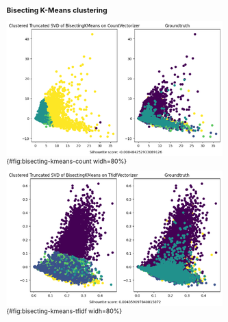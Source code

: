 ### Bisecting K-Means clustering

![](images/cluster_TruncatedSVD_BisectingKMeans_CountVectorizer.png){#fig:bisecting-kmeans-count widh=80%}

![](images/cluster_TruncatedSVD_BisectingKMeans_TfidfVectorizer.png){#fig:bisecting-kmeans-tfidf widh=80%}
